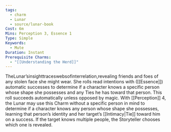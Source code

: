 ```yaml
---
tags:
  - charm
  - Lunar
  - source/lunar-book
Cost: 6m
Mins: Perception 3, Essence 1
Type: Simple
Keywords:
  - Mute
Duration: Instant
Prerequisite Charms:
  - "[[Understanding the Herd]]"
---
```

TheLunar’sinsighttraceswebsofinterrelation,revealing friends and foes of any stolen face she might wear. She rolls read intentions with ([[Essence]]) automatic successes to determine if a character knows a specific person whose shape she possesses and any Ties he has toward that person. This roll succeeds automatically unless opposed by magic. With [[Perception]] 4, the Lunar may use this Charm without a specific person in mind to determine if a character knows any person whose shape she possesses, learning that person’s identity and her target’s [[Intimacy|Tie]] toward him on a success. If the target knows multiple people, the Storyteller chooses which one is revealed.